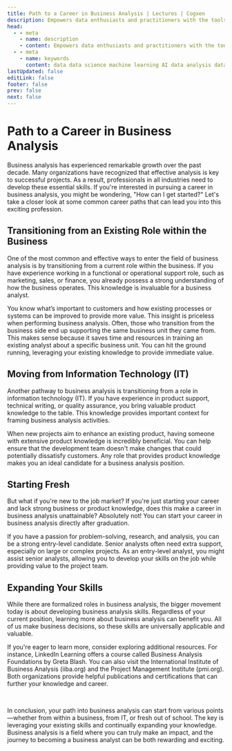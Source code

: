 ```yaml
---
title: Path to a Career in Business Analysis | Lectures | Cogxen
description: Empowers data enthusiasts and practitioners with the tools and knowledge to unlock the potential of data.
head:
  - - meta
    - name: description
    - content: Empowers data enthusiasts and practitioners with the tools and knowledge to unlock the potential of data.
  - - meta
    - name: keywords
      content: data data science machine learning AI data analysis data-driven data enthusiasts data practitioners
lastUpdated: false
editLink: false
footer: false
prev: false
next: false
---
```


# Path to a Career in Business Analysis

Business analysis has experienced remarkable growth over the past decade. Many organizations have recognized that effective analysis is key to successful projects. As a result, professionals in all industries need to develop these essential skills. If you're interested in pursuing a career in business analysis, you might be wondering, "How can I get started?" Let's take a closer look at some common career paths that can lead you into this exciting profession.

## Transitioning from an Existing Role within the Business

One of the most common and effective ways to enter the field of business analysis is by transitioning from a current role within the business. If you have experience working in a functional or operational support role, such as marketing, sales, or finance, you already possess a strong understanding of how the business operates. This knowledge is invaluable for a business analyst.

You know what’s important to customers and how existing processes or systems can be improved to provide more value. This insight is priceless when performing business analysis. Often, those who transition from the business side end up supporting the same business unit they came from. This makes sense because it saves time and resources in training an existing analyst about a specific business unit. You can hit the ground running, leveraging your existing knowledge to provide immediate value.

## Moving from Information Technology (IT)

Another pathway to business analysis is transitioning from a role in information technology (IT). If you have experience in product support, technical writing, or quality assurance, you bring valuable product knowledge to the table. This knowledge provides important context for framing business analysis activities.

When new projects aim to enhance an existing product, having someone with extensive product knowledge is incredibly beneficial. You can help ensure that the development team doesn't make changes that could potentially dissatisfy customers. Any role that provides product knowledge makes you an ideal candidate for a business analysis position.

## Starting Fresh

But what if you're new to the job market? If you're just starting your career and lack strong business or product knowledge, does this make a career in business analysis unattainable? Absolutely not! You can start your career in business analysis directly after graduation.

If you have a passion for problem-solving, research, and analysis, you can be a strong entry-level candidate. Senior analysts often need extra support, especially on large or complex projects. As an entry-level analyst, you might assist senior analysts, allowing you to develop your skills on the job while providing value to the project team.

## Expanding Your Skills

While there are formalized roles in business analysis, the bigger movement today is about developing business analysis skills. Regardless of your current position, learning more about business analysis can benefit you. All of us make business decisions, so these skills are universally applicable and valuable.

If you're eager to learn more, consider exploring additional resources. For instance, LinkedIn Learning offers a course called Business Analysis Foundations by Greta Blash. You can also visit the International Institute of Business Analysis (iiba.org) and the Project Management Institute (pmi.org). Both organizations provide helpful publications and certifications that can further your knowledge and career.

<br />

In conclusion, your path into business analysis can start from various points—whether from within a business, from IT, or fresh out of school. The key is leveraging your existing skills and continually expanding your knowledge. Business analysis is a field where you can truly make an impact, and the journey to becoming a business analyst can be both rewarding and exciting.
